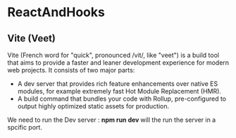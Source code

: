 # ReactAndHooks

## Vite (Veet)
Vite (French word for "quick", pronounced /vit/, like "veet") is a build tool that aims to provide a faster and leaner development experience for modern web projects. It consists of two major parts:

* A dev server that provides rich feature enhancements over native ES modules, for example extremely fast Hot Module Replacement (HMR).
* A build command that bundles your code with Rollup, pre-configured to output highly optimized static assets for production.

We need to run the Dev server : <b>npm run dev </b> will the run the server in a spcific port.
